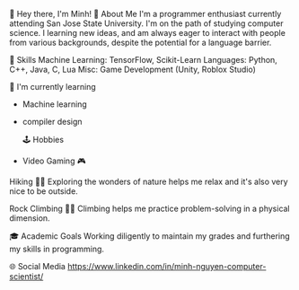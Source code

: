 👋 Hey there, I'm Minh!
🤖 About Me
I'm a programmer enthusiast currently attending San Jose State University. I'm on the path of studying computer science. I learning new ideas, and am always eager to interact with people from various backgrounds, despite the potential for a language barrier.

🧠 Skills
Machine Learning: TensorFlow, Scikit-Learn
Languages: Python, C++, Java, C, Lua
Misc: Game Development (Unity, Roblox Studio)

🌱 I'm currently learning
- Machine learning
- compiler design

  🕹️ Hobbies
- Video Gaming 🎮

Hiking 👨‍🦯
Exploring the wonders of nature helps me relax and it's also very nice to be outside.

Rock Climbing 🧗‍♂️
Climbing helps me practice problem-solving in a physical dimension.

🎓 Academic Goals
Working diligently to maintain my grades and furthering my skills in programming.

🌐 Social Media
https://www.linkedin.com/in/minh-nguyen-computer-scientist/
